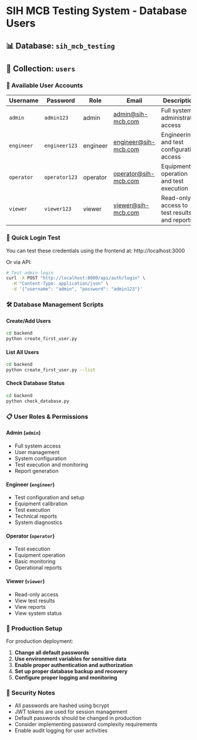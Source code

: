 # SIH MCB Testing System - Database Users

## 📊 Database: `sih_mcb_testing`
## 👥 Collection: `users`

### 🔐 Available User Accounts

| Username | Password | Role | Email | Description |
|----------|----------|------|-------|-------------|
| `admin` | `admin123` | admin | admin@sih-mcb.com | Full system administrator access |
| `engineer` | `engineer123` | engineer | engineer@sih-mcb.com | Engineering and test configuration access |
| `operator` | `operator123` | operator | operator@sih-mcb.com | Equipment operation and test execution |
| `viewer` | `viewer123` | viewer | viewer@sih-mcb.com | Read-only access to test results and reports |

### 🚀 Quick Login Test

You can test these credentials using the frontend at: http://localhost:3000

Or via API:
```bash
# Test admin login
curl -X POST "http://localhost:8000/api/auth/login" \
  -H "Content-Type: application/json" \
  -d '{"username": "admin", "password": "admin123"}'
```

### 🛠️ Database Management Scripts

#### Create/Add Users
```bash
cd backend
python create_first_user.py
```

#### List All Users
```bash
cd backend  
python create_first_user.py --list
```

#### Check Database Status
```bash
cd backend
python check_database.py
```

### 📋 User Roles & Permissions

#### Admin (`admin`)
- Full system access
- User management
- System configuration
- Test execution and monitoring
- Report generation

#### Engineer (`engineer`)
- Test configuration and setup
- Equipment calibration
- Test execution
- Technical reports
- System diagnostics

#### Operator (`operator`)
- Test execution
- Equipment operation
- Basic monitoring
- Operational reports

#### Viewer (`viewer`)
- Read-only access
- View test results
- View reports
- View system status

### 🔄 Production Setup

For production deployment:

1. **Change all default passwords**
2. **Use environment variables for sensitive data**
3. **Enable proper authentication and authorization**
4. **Set up proper database backup and recovery**
5. **Configure proper logging and monitoring**

### 🔐 Security Notes

- All passwords are hashed using bcrypt
- JWT tokens are used for session management
- Default passwords should be changed in production
- Consider implementing password complexity requirements
- Enable audit logging for user activities
